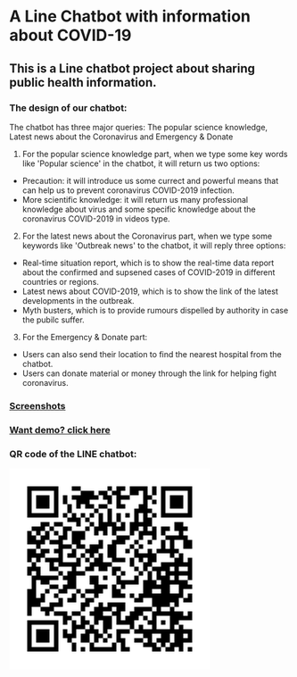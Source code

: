# A Line Chatbot with information about COVID-19
## This is a Line chatbot project about sharing public health information.    
### The design of our chatbot:    
The chatbot has three major queries: The popular science knowledge, Latest news about the Coronavirus and Emergency & Donate   
1. For the popular science knowledge part, when we type some key words like 'Popular science' in the chatbot, it will return us two options:
* Precaution: it will introduce us some currect and powerful means that can help us to prevent coronavirus COVID-2019 infection.
* More scientific knowledge: it will return us many professional knowledge about virus and some specific knowledge about the coronavirus COVID-2019 in videos type.
2. For the latest news about the Coronavirus part, when we type some keywords like 'Outbreak news' to the chatbot, it will reply three options:   
* Real-time situation report, which is to show the real-time data report about the confirmed and supsened cases of COVID-2019 in different countries or regions.   
* Latest news about COVID-2019, which is to show the link of the latest developments in the outbreak.     
* Myth busters, which is to provide rumours dispelled by authority in case the pubilc suffer.      
3. For the Emergency & Donate part:
* Users can also send their location to find the nearest hospital from the chatbot.
* Users can donate material or money through the link for helping fight coronavirus.
### [Screenshots](https://github.com/GeorgeeeLiu/Chatbot/blob/master/screenshots.pdf)

### [Want demo? click here](https://github.com/GeorgeeeLiu/Chatbot/blob/master/Chatbot_Demo.mp4)

### QR code of the LINE chatbot:

![Alt Text](https://github.com/GeorgeeeLiu/Chatbot/blob/master/182wpswj.png)
